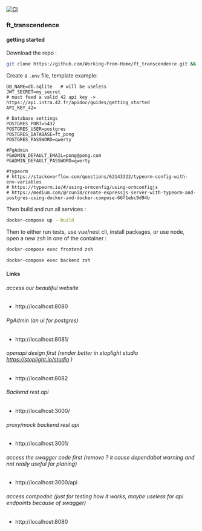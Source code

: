 [![CI](https://github.com/ggjulio/poc_dockerize_nestjs/actions/workflows/ci.yml/badge.svg)](https://github.com/ggjulio/poc_dockerize_nestjs/actions/workflows/ci.yml)


### ft_transcendence

#### getting started
Download the repo :
```bash
git clone https://github.com/Working-From-Home/ft_transcendence.git && cd ft_transcendence
```
Create a `.env` file, template example:
```
DB_NAME=db.sqlite   # will be useless
JWT_SECRET=my_secret
# must feed a valid 42 api key -> https://api.intra.42.fr/apidoc/guides/getting_started
API_KEY_42=

# Database settings
POSTGRES_PORT=5432
POSTGRES_USER=postgres
POSTGRES_DATABASE=ft_pong
POSTGRES_PASSWORD=qwerty

#PgAdmin
PGADMIN_DEFAULT_EMAIL=pong@pong.com
PGADMIN_DEFAULT_PASSWORD=qwerty

#typeorm 
# https://stackoverflow.com/questions/62143322/typeorm-config-with-env-variables
# https://typeorm.io/#/using-ormconfig/using-ormconfigjs
# https://medium.com/@rcuni8/create-expressjs-server-with-typeorm-and-postgres-using-docker-and-docker-compose-66f1ebc9d94b
```

Then build and run all services :
```bash
docker-compose up --build
```
Then to either run tests, use vue/nest cli, install packages, or use node,
open a new zsh in one of the container :
```bash
docker-compose exec frontend zsh
```
```bash
docker-compose exec backend zsh
```

#### Links
###### access our beautiful website
- http://localhost:8080
###### PgAdmin (an ui for postgres)
- http://localhost:8081/
###### openapi design first (render better in stoplight studio https://stoplight.io/studio )
- http://localhost:8082
###### Backend rest api
- http://localhost:3000/
###### proxy/mock backend rest api
- http://localhost:3001/
###### access the swagger code first (remove ? it cause dependabot warning and not really useful for planing)
- http://localhost:3000/api

###### access compodoc (just for testing how it works, maybe useless for api endpoints because of swagger)
- http://localhost:8080

